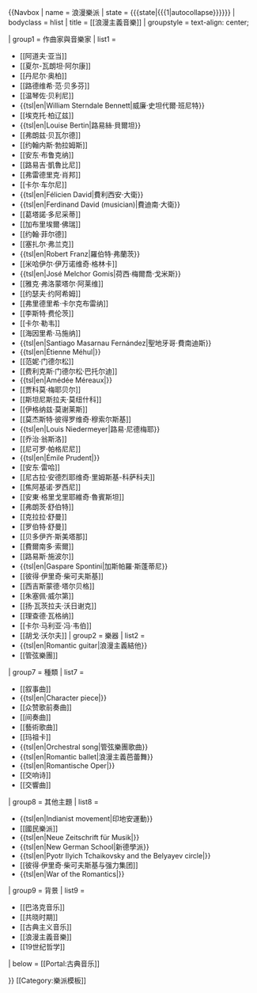 {{Navbox
| name = 浪漫樂派
| state = {{{state<includeonly>|{{{1|autocollapse}}}</includeonly>}}}
| bodyclass = hlist
| title = [[浪漫主義音樂]]
| groupstyle = text-align: center;

| group1 = 作曲家與音樂家
| list1 =
* [[阿道夫·亚当]]
* [[夏尔-瓦朗坦·阿尔康]]
* [[丹尼尔·奥柏]]
* [[路德维希·范·贝多芬]]
* [[温琴佐·贝利尼]]
* {{tsl|en|William Sterndale Bennett|威廉·史坦代爾·班尼特}}
* [[埃克托·柏辽兹]]
* {{tsl|en|Louise Bertin|路易絲·貝爾坦}}
* [[弗朗兹·贝瓦尔德]]
* [[约翰内斯·勃拉姆斯]]
* [[安东·布鲁克纳]]
* [[路易吉·凱魯比尼]]
* [[弗雷德里克·肖邦]]
* [[卡尔·车尔尼]]
* {{tsl|en|Félicien David|費利西安·大衛}}
* {{tsl|en|Ferdinand David (musician)|費迪南·大衛}}
* [[葛塔諾·多尼采蒂]]
* [[加布里埃爾·佛瑞]]
* [[约翰·菲尔德]]
* [[塞扎尔·弗兰克]]
* {{tsl|en|Robert Franz|羅伯特·弗蘭茨}}
* [[米哈伊尔·伊万诺维奇·格林卡]]
* {{tsl|en|José Melchor Gomis|荷西·梅爾喬·戈米斯}}
* [[雅克·弗洛蒙塔尔·阿莱维]]
* [[约瑟夫·约阿希姆]]
* [[弗里德里希·卡尔克布雷纳]]
* [[李斯特·费伦茨]]
* [[卡尔·勒韦]]
* [[海因里希·马施纳]]
* {{tsl|en|Santiago Masarnau Fernández|聖地牙哥·費南迪斯}}
* {{tsl|en|Étienne Méhul|}}
* [[范妮·门德尔松]]
* [[费利克斯·门德尔松·巴托尔迪]]
* {{tsl|en|Amédée Méreaux|}}
* [[贾科莫·梅耶贝尔]]
* [[斯坦尼斯拉夫·莫纽什科]]
* [[伊格纳兹·莫谢莱斯]]
* [[莫杰斯特·彼得罗维奇·穆索尔斯基]]
* {{tsl|en|Louis Niedermeyer|路易·尼德梅耶}}
* [[乔治·翁斯洛]]
* [[尼可罗·帕格尼尼]]
* {{tsl|en|Émile Prudent|}}
* [[安东·雷哈]]
* [[尼古拉·安德烈耶维奇·里姆斯基-科萨科夫]]
* [[焦阿基诺·罗西尼]]
* [[安東·格里戈里耶維奇·魯賓斯坦]]
* [[弗朗茨·舒伯特]]
* [[克拉拉·舒曼]]
* [[罗伯特·舒曼]]
* [[贝多伊齐·斯美塔那]]
* [[費爾南多·索爾]]
* [[路易斯·施波尔]]
* {{tsl|en|Gaspare Spontini|加斯帕羅·斯蓬蒂尼}}
* [[彼得·伊里奇·柴可夫斯基]]
* [[西吉斯蒙德·塔尔贝格]]
* [[朱塞佩·威尔第]]
* [[扬·瓦茨拉夫·沃日谢克]]
* [[理查德·瓦格纳]]
* [[卡尔·马利亚·冯·韦伯]]
* [[胡戈·沃尔夫]]
| group2 = 樂器
| list2 =
* {{tsl|en|Romantic guitar|浪漫主義結他}}
* [[管弦樂團]]

| group7 = 種類
| list7 =
* [[叙事曲]]
* {{tsl|en|Character piece|}}
* [[众赞歌前奏曲]]
* [[间奏曲]]
* [[藝術歌曲]]
* [[玛祖卡]]
* {{tsl|en|Orchestral song|管弦樂團歌曲}}
* {{tsl|en|Romantic ballet|浪漫主義芭蕾舞}}
* {{tsl|en|Romantische Oper|}}
* [[交响诗]]
* [[交響曲]]

| group8 = 其他主題
| list8 =
* {{tsl|en|Indianist movement|印地安運動}}
* [[國民樂派]]
* {{tsl|en|Neue Zeitschrift für Musik|}}
* {{tsl|en|New German School|新德學派}}
* {{tsl|en|Pyotr Ilyich Tchaikovsky and the Belyayev circle|}}
* [[彼得·伊里奇·柴可夫斯基与强力集团]]
* {{tsl|en|War of the Romantics|}}

| group9 = 背景
| list9 =
* [[巴洛克音乐]]
* [[共晓时期]]
* [[古典主义音乐]]
* [[浪漫主義音樂]]
* [[19世纪哲学]]

| below = [[Portal:古典音乐]]

}}
<noinclude>
[[Category:樂派模板]]
</noinclude>
